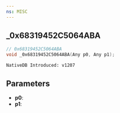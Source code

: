 ```yaml
---
ns: MISC
---
```

## _0x68319452C5064ABA

```c
// 0x68319452C5064ABA
void _0x68319452C5064ABA(Any p0, Any p1);
```

```
NativeDB Introduced: v1207
```

## Parameters
* **p0**:
* **p1**:
